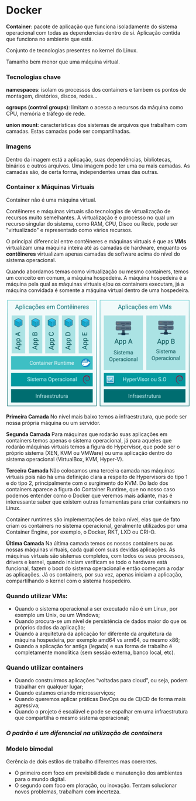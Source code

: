 # Docker
**Container**: pacote de aplicação que funciona isoladamente do sistema operacional com todas as dependencias dentro de si. Aplicação contida que funciona no ambiente que está.

Conjunto de tecnologias presentes no kernel do Linux.

Tamanho bem menor que uma máquina virtual.

### Tecnologias chave
**namespaces**: isolam os processos dos containers e tambem os pontos de montagem, diretórios, discos, redes...

**cgroups (control groups)**: limitam o acesso a recursos da máquina como CPU, memória e tráfego de rede.

**union mount**: características dos sistemas de arquivos que trabalham com camadas. Estas camadas pode ser compartilhadas.

### Imagens

Dentro da imagem está a aplicação, suas dependências, bibliotecas, binários e outros arquivos.
Uma imagem pode ter uma ou mais camadas. As camadas são, de certa forma, independentes umas das outras.

### Container x Máquinas Virtuais

Container não é uma máquina virtual.

Contêineres e máquinas virtuais são tecnologias de virtualização de recursos muito semelhantes. A virtualização é o processo no qual um recurso singular do sistema, como RAM, CPU, Disco ou Rede, pode ser "virtualizado" e representado como vários recursos. 

O principal diferencial entre contêineres e máquinas virtuais é que as **VMs** virtualizam uma máquina inteira até as camadas de hardware, enquanto os **contêineres** virtualizam apenas camadas de software acima do nível do sistema operacional.

Quando abordamos temas como virtualização ou mesmo containers, temos um conceito em comum, a máquina hospedeira. A máquina hospedeira é a máquina pela qual as máquinas virtuais e/ou os containers executam, já a máquina convidada é somente a máquina virtual dentro de uma hospedeira.

<img src="https://github.com/douglas-vp/curso-docker/blob/main/images/contianer_vm.png" alt="Container x VM">

**Primeira Camada**
No nível mais baixo temos a infraestrutura, que pode ser nossa própria máquina ou um servidor.

**Segunda Camada**
Para máquinas que rodarão suas aplicações em containers temos apenas o sistema operacional, já para aqueles que rodarão máquinas virtuais temos a figura do Hypervisor, que pode ser o próprio sistema (XEN, KVM ou VMWare) ou uma aplicação dentro do sistema operacional (VirtualBox, KVM, Hyper-V).

**Terceira Camada**
Não colocamos uma terceira camada nas máquinas virtuais pois não há uma definição clara a respeito de Hypervisors do tipo 1 e do tipo 2, principalmente com o surgimento do KVM. Do lado dos containers aparece a figura do Container Runtime, que no nosso caso podemos entender como o Docker que veremos mais adiante, mas é interessante saber que existem outras ferramentas para criar containers no Linux.

Container runtimes são implementações de baixo nível, elas que de fato criam os containers no sistema operacional, geralmente utilizados por uma Container Engine, por exemplo, o Docker, RKT, LXD ou CRI-O.

**Última Camada**
Na última camada temos os nossos containers ou as nossas máquinas virtuais, cada qual com suas devidas aplicações. As máquinas virtuais são sistemas completos, com todos os seus processos, drivers e kernel, quando iniciam verificam se todo o hardware está funcional, fazem o boot do sistema operacional e então começam a rodar as aplicações. Já os containers, por sua vez, apenas iniciam a aplicação, compartilhando o kernel com o sistema hospedeiro.

### Quando utilizar VMs:
* Quando o sistema operacional a ser executado não é um Linux, por exemplo um Unix, ou um Windows;
* Quando procura-se um nível de persistência de dados maior do que os próprios dados da aplicação;
* Quando a arquitetura da aplicação for diferente da arquitetura da máquina hospedeira, por exemplo amd64 vs arm64, ou mesmo x86;
* Quando a aplicação for antiga (legada) e sua forma de trabalho é completamente monolítica (sem sessão externa, banco local, etc).

### Quando utilizar containers

* Quando construirmos aplicações “voltadas para cloud”, ou seja, podem trabalhar em qualquer lugar;
* Quando estamos criando microsserviços;
* Quando queremos aplicar práticas DevOps ou de CI/CD de forma mais agressiva;
* Quando o projeto é escalável e pode se espalhar em uma infraestrutura que compartilha o mesmo sistema operacional;

### ***O padrão é um diferencial na utilização de containers***

### Modelo bimodal

Gerência de dois estilos de trabalho diferentes mas coerentes.

* O primeiro com foco em previsibilidade e manutenção dos ambientes para o mundo digital.
* O segundo com foco em ploração, ou inovação. Tentam solucionar novos problemas, trabalham com incerteza.















